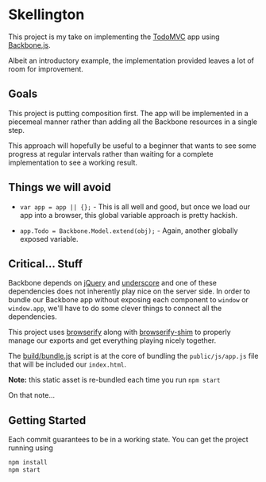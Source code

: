 Skellington
===========

This project is my take on implementing the [TodoMVC][todomvc] app using
[Backbone.js][backbone].

Albeit an introductory example, the implementation provided leaves a lot of room
for improvement.


Goals
-----

This project is putting composition first. The app will be implemented in a
piecemeal manner rather than adding all the Backbone resources in a single step.

This approach will hopefully be useful to a beginner that wants to see some
progress at regular intervals rather than waiting for a complete implementation
to see a working result.


Things we will avoid
--------------------

* `var app = app || {};` - This is all well and good, but once we load our
app into a browser, this global variable approach is pretty hackish.

* `app.Todo = Backbone.Model.extend(obj);` - Again, another globally exposed
variable.


Critical... Stuff
-----------------

Backbone depends on [jQuery][jquery] and [underscore][underscore] and one of
these dependencies does not inherently play nice on the server side. In order to
bundle our Backbone app without exposing each component to `window` or
`window.app`, we'll have to do some clever things to connect all the
dependencies.

This project uses [browserify][browserify] along with
[browserify-shim][browserify-shim] to properly manage our exports and get
everything playing nicely together.

The [build/bundle.js][bundle] script is at the core of bundling the
`public/js/app.js` file that will be included our `index.html`.

**Note:** this static asset is re-bundled each time you run `npm start`

On that note...


Getting Started
---------------

Each commit guarantees to be in a working state. You can get the project running
using

```sh
npm install
npm start
```


[todomvc]: http://todomvc.com
[backbone]: http://backbonejs.org
[jquery]: http://jquery.com
[underscore]: http://underscorejs.org
[browserify]: https://github.com/substack/node-browserify
[browserify-shim]: https://github.com/thlorenz/browserify-shim
[bundle]: https://github.com/smotchkkiss/skellington/blob/master/build/bundle.js
